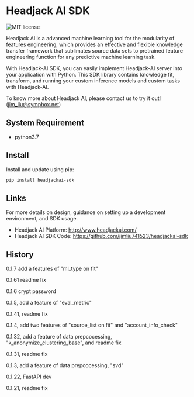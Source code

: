 # Headjack AI SDK

![MIT license](https://img.shields.io/badge/License-MIT-blue.svg)

Headjack AI is a advanced machine learning tool for the modularity of features engineering, which provides an effective and flexible knowledge transfer framework that sublimates source data sets to pretrained feature engineering function for any predictive machine learning task.

With Headjack-AI SDK, you can easily implement Headjack-AI server into your application with Python. This SDK library contains knowledge fit, transform, and running your custom inference models and custom tasks with Headjack-AI.

To know more about Headjack AI, please contact us to try it out!(jim_liu@symphox.net)

## System Requirement
* python3.7


## Install
Install and update using pip:
```bash
pip install headjackai-sdk
```

## Links
For more details on design, guidance on setting up a development environment, and SDK usage.

* Headjack AI Platform: <http://www.headjackai.com/>
* Headjack AI SDK Code: <https://github.com/jimliu741523/headjackai-sdk>


## History

0.1.7 add a features of "ml_type on fit"

0.1.61 readme fix

0.1.6 crypt password 

0.1.5, add a feature of "eval_metric"

0.1.41, readme fix

0.1.4, add two features of "source_list on fit" and "account_info_check"

0.1.32, add a feature of data prepcocessing, "k_anonymize_clustering_base", and readme fix

0.1.31, readme fix

0.1.3, add a feature of data prepcocessing, "svd"

0.1.22, FastAPI dev

0.1.21, readme fix

